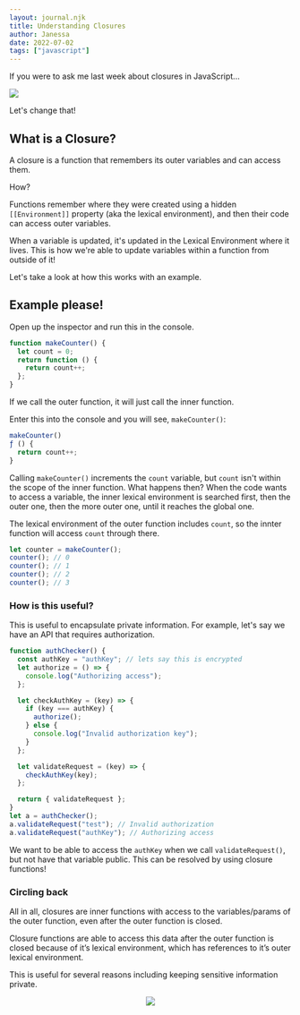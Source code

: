 ```yaml
---
layout: journal.njk
title: Understanding Closures
author: Janessa
date: 2022-07-02
tags: ["javascript"]
---
```


If you were to ask me last week about closures in JavaScript...

<img src="https://miro.medium.com/max/1200/1*UDzgsQXxvWyJ0NQ8xp27ZA.jpeg" />

Let's change that!

## What is a Closure?

A closure is a function that remembers its outer variables and can access them.

How?

Functions remember where they were created using a hidden `[[Environment]]` property (aka the lexical environment), and then their code can access outer variables.

When a variable is updated, it's updated in the Lexical Environment where it lives. This is how we're able to update variables within a function from outside of it!

Let's take a look at how this works with an example.

## Example please!

Open up the inspector and run this in the console.

```javascript
function makeCounter() {
  let count = 0;
  return function () {
    return count++;
  };
}
```

If we call the outer function, it will just call the inner function.

Enter this into the console and you will see, `makeCounter()`:

```javascript
makeCounter()
ƒ () {
  return count++;
}
```

Calling `makeCounter()` increments the `count` variable, but `count` isn't within the scope of the inner function. What happens then? When the code wants to access a variable, the inner lexical environment is searched first, then the outer one, then the more outer one, until it reaches the global one.

The lexical environment of the outer function includes `count`, so the innter function will access `count` through there.

```javascript
let counter = makeCounter();
counter(); // 0
counter(); // 1
counter(); // 2
counter(); // 3
```

### How is this useful?

This is useful to encapsulate private information. For example, let's say we have an API that requires authorization.

```javascript
function authChecker() {
  const authKey = "authKey"; // lets say this is encrypted
  let authorize = () => {
    console.log("Authorizing access");
  };

  let checkAuthKey = (key) => {
    if (key === authKey) {
      authorize();
    } else {
      console.log("Invalid authorization key");
    }
  };

  let validateRequest = (key) => {
    checkAuthKey(key);
  };

  return { validateRequest };
}
let a = authChecker();
a.validateRequest("test"); // Invalid authorization
a.validateRequest("authKey"); // Authorizing access
```

We want to be able to access the `authKey` when we call `validateRequest()`, but not have that variable public. This can be resolved by using closure functions!

### Circling back

All in all, closures are inner functions with access to the variables/params of the outer function, even after the outer function is closed.

Closure functions are able to access this data after the outer function is closed because of it’s lexical environment, which has references to it’s outer lexical environment.

This is useful for several reasons including keeping sensitive information private.

<center>
	<img src="https://i.imgur.com/KGgYGks.jpg" style="margin: 0 auto;" />
</center>
